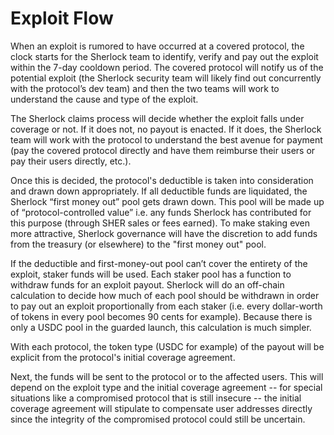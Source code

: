# Exploit Flow

When an exploit is rumored to have occurred at a covered protocol, the clock starts for the Sherlock team to identify, verify and pay out the exploit within the 7-day cooldown period. The covered protocol will notify us of the potential exploit (the Sherlock security team will likely find out concurrently with the protocol’s dev team) and then the two teams will work to understand the cause and type of the exploit.

The Sherlock claims process will decide whether the exploit falls under coverage or not. If it does not, no payout is enacted. If it does, the Sherlock team will work with the protocol to understand the best avenue for payment (pay the covered protocol directly and have them reimburse their users or pay their users directly, etc.).

Once this is decided, the protocol's deductible is taken into consideration and drawn down appropriately. If all deductible funds are liquidated, the Sherlock “first money out” pool gets drawn down. This pool will be made up of “protocol-controlled value” i.e. any funds Sherlock has contributed for this purpose (through SHER sales or fees earned). To make staking even more attractive, Sherlock governance will have the discretion to add funds from the treasury (or elsewhere) to the "first money out" pool.

If the deductible and first-money-out pool can’t cover the entirety of the exploit, staker funds will be used. Each staker pool has a function to withdraw funds for an exploit payout. Sherlock will do an off-chain calculation to decide how much of each pool should be withdrawn in order to pay out an exploit proportionally from each staker (i.e. every dollar-worth of tokens in every pool becomes 90 cents for example). Because there is only a USDC pool in the guarded launch, this calculation is much simpler.

With each protocol, the token type (USDC for example) of the payout will be explicit from the protocol's initial coverage agreement.

Next, the funds will be sent to the protocol or to the affected users. This will depend on the exploit type and the initial coverage agreement -- for special situations like a compromised protocol that is still insecure -- the initial coverage agreement will stipulate to compensate user addresses directly since the integrity of the compromised protocol could still be uncertain.
